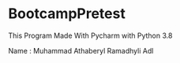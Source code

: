 # BootcampPretest
This Program Made With Pycharm with Python 3.8

Name : Muhammad Athaberyl Ramadhyli Adl
